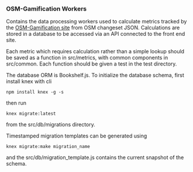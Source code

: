 ### OSM-Gamification Workers

Contains the data processing workers used to calculate metrics tracked by the [OSM-Gamification site](https://github.com/developmentseed/osm-gamification) from OSM changeset JSON. Calculations are stored in a database to be accessed via an API connected to the front end site.

Each metric which requires calculation rather than a simple lookup should be saved as a function in src/metrics, with common components in src/common. Each function should be given a test in the test directory.

The database ORM is Bookshelf.js. To initialize the database schema, first install knex with cli
```
npm install knex -g -s
```

then run
```
knex migrate:latest
```

from the src/db/migrations directory.

Timestamped migration templates can be generated using
```
knex migrate:make migration_name
```

and the src/db/migration_template.js contains the current snapshot of the schema.